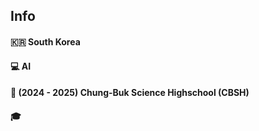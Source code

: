 <div>
  <!--Body-->
  
  ## Info
  #### :kr: South Korea <br/>
  #### :computer: AI <br/>
  #### :school: (2024 - 2025) Chung-Buk Science Highschool (CBSH)
  #### :mortar_board: 
  <br/>
  <br/>
